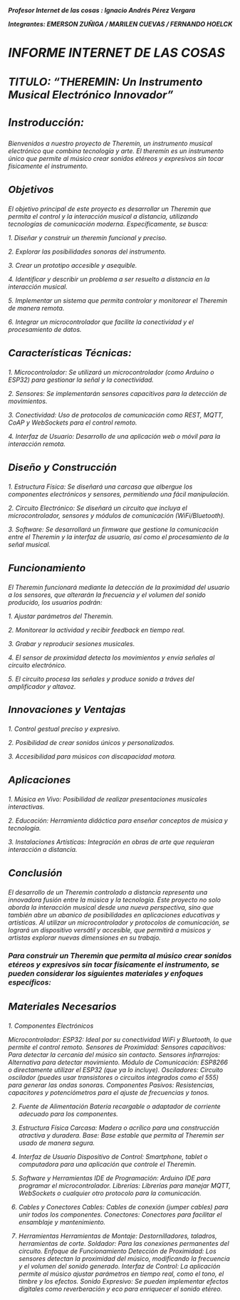 <strong><b><i> Profesor Internet de las cosas </strong>: Ignacio Andrés Pérez Vergara </i></b></p>
<b><i> Integrantes:  EMERSON ZUÑIGA / MARILEN CUEVAS / FERNANDO HOELCK </i></b>
<h2 style="font-size: 28px;"><b><i>INFORME INTERNET DE LAS COSAS </i></b></h2>
<h3 style="font-size: 24px;"><b><i> TITULO: “THEREMIN: Un Instrumento Musical Electrónico Innovador” </i></b></h3>
<h3 style="font-size: 24px;"><b><i> Instroducción:</i></b></h3>
<p><i> Bienvenidos a nuestro proyecto de Theremin, un instrumento musical electrónico que combina tecnología y arte.  El theremín es un instrumento único que permite al músico crear sonidos etéreos y expresivos sin tocar físicamente el instrumento.</p> </i>
<h3 style="font-size: 22px;"><b><i> Objetivos  </i></b></h3>
<p><i> El objetivo principal de este proyecto es desarrollar un Theremin que permita el control y la interacción musical a distancia, utilizando tecnologías de comunicación moderna. Específicamente, se busca: </p> </i>
<p><i> 1.	Diseñar y construir un theremin funcional y preciso.</p> </i>
<p><i> 2.	Explorar las posibilidades sonoras del instrumento.</p> </i>
<p><i> 3.	Crear un prototipo accesible y asequible.</p> </i>
<p><i> 4.	Identificar y describir un problema a ser resuelto a distancia en la interacción musical.</p> </i>
<p><i> 5.	Implementar un sistema que permita controlar y monitorear el Theremin de manera remota.</p> </i>
<p><i> 6.	Integrar un microcontrolador que facilite la conectividad y el procesamiento de datos.</p> </i>
<h3 style="font-size: 22px;"><b><i> Características Técnicas:</i></b></h3>
<p><i> 1.	Microcontrolador: Se utilizará un microcontrolador (como Arduino o ESP32) para gestionar la señal y la conectividad. </p> </i>
<p><i> 2.	Sensores: Se implementarán sensores capacitivos para la detección de movimientos. </p> </i>
<p><i> 3.	Conectividad: Uso de protocolos de comunicación como REST, MQTT, CoAP y WebSockets para el control remoto. </p> </i>
<p><i> 4.	Interfaz de Usuario: Desarrollo de una aplicación web o móvil para la interacción remota. </p> </i>
<h3 style="font-size: 22px;"><b><i> Diseño y Construcción </i></b></h3>
<p><i> 1.	Estructura Física: Se diseñará una carcasa que albergue los componentes electrónicos y sensores, permitiendo una fácil manipulación.
<p><i> 2.	Circuito Electrónico: Se diseñará un circuito que incluya el microcontrolador, sensores y módulos de comunicación (WiFi/Bluetooth).
<p><i> 3.	Software: Se desarrollará un firmware que gestione la comunicación entre el Theremin y la interfaz de usuario, así como el procesamiento de la señal musical.
<h3 style="font-size: 22px;"><b><i> Funcionamiento </i></b></h3>
<p><i> El Theremin funcionará mediante la detección de la proximidad del usuario a los sensores, que alterarán la frecuencia y el volumen del sonido producido, los usuarios podrán: </p> </i>
<p><i> 1.	Ajustar parámetros del Theremin. </p> </i>
<p><i> 2.	Monitorear la actividad y recibir feedback en tiempo real. </p> </i>
<p><i> 3.	Grabar y reproducir sesiones musicales. </p> </i>
<p><i> 4.	El sensor de proximidad detecta los movimientos y envía señales al circuito electrónico. </p> </i>
<p><i> 5.	El circuito procesa las señales y produce sonido a tráves del amplificador y altavoz. </p> </i>
<h3 style="font-size: 22px;"><b><i> Innovaciones y Ventajas</i></b></h3>
<p><i>1.	Control gestual preciso y expresivo.</p> </i>
<p><i>2.	Posibilidad de crear sonidos únicos y personalizados.</p> </i>
<p><i>3.	Accesibilidad para músicos con discapacidad motora.</p> </i>
<h3 style="font-size: 22px;"><b><i>Aplicaciones</i></b></h3>
<p><i>1.	Música en Vivo: Posibilidad de realizar presentaciones musicales interactivas.</p> </i>
<p><i>2.	Educación: Herramienta didáctica para enseñar conceptos de música y tecnología.</p> </i>
<p><i>3.	Instalaciones Artísticas: Integración en obras de arte que requieran interacción a distancia.</p> </i>
<h3 style="font-size: 22px;"><b><i>Conclusión</i></b></h3>
<p>El desarrollo de un Theremin controlado a distancia representa una innovadora fusión entre la música y la tecnología. Este proyecto no solo aborda la interacción musical desde una nueva perspectiva, sino que también abre un abanico de posibilidades en aplicaciones educativas y artísticas. Al utilizar un microcontrolador y protocolos de comunicación, se logrará un dispositivo versátil y accesible, que permitirá a músicos y artistas explorar nuevas dimensiones en su trabajo.</p>
<h3 style="font-size: 16px;"><b><i>Para construir un Theremin que permita al músico crear sonidos etéreos y expresivos sin tocar físicamente el instrumento, se pueden considerar los siguientes materiales y enfoques específicos:</i></b></h3>
<h3 style="font-size: 22px;"><b><i>Materiales Necesarios</i></b></h3>
<p><i>1. Componentes Electrónicos</p> </i>
Microcontrolador:
ESP32: Ideal por su conectividad WiFi y Bluetooth, lo que permite el control remoto.
Sensores de Proximidad:
Sensores capacitivos: Para detectar la cercanía del músico sin contacto.
Sensores infrarrojos: Alternativa para detectar movimiento.
Módulo de Comunicación:
ESP8266 o directamente utilizar el ESP32 (que ya lo incluye).
Osciladores:
Circuito oscilador (puedes usar transistores o circuitos integrados como el 555) para generar las ondas sonoras.
Componentes Pasivos:
Resistencias, capacitores y potenciómetros para el ajuste de frecuencias y tonos.

2. Fuente de Alimentación
Batería recargable o adaptador de corriente adecuado para los componentes.

3. Estructura Física
Carcasa:
Madera o acrílico para una construcción atractiva y duradera.
Base:
Base estable que permita al Theremin ser usado de manera segura.
4. Interfaz de Usuario
Dispositivo de Control:
Smartphone, tablet o computadora para una aplicación que controle el Theremin.

5. Software y Herramientas
IDE de Programación:
Arduino IDE para programar el microcontrolador.
Librerías:
Librerías para manejar MQTT, WebSockets o cualquier otro protocolo para la comunicación.

6. Cables y Conectores
Cables:
Cables de conexión (jumper cables) para unir todos los componentes.
Conectores:
Conectores para facilitar el ensamblaje y mantenimiento.

7. Herramientas
Herramientas de Montaje:
Destornilladores, taladros, herramientas de corte.
Soldador:
Para las conexiones permanentes del circuito.
Enfoque de Funcionamiento
Detección de Proximidad: Los sensores detectan la proximidad del músico, modificando la frecuencia y el volumen del sonido generado.
Interfaz de Control: La aplicación permite al músico ajustar parámetros en tiempo real, como el tono, el timbre y los efectos.
Sonido Expresivo: Se pueden implementar efectos digitales como reverberación y eco para enriquecer el sonido etéreo.






